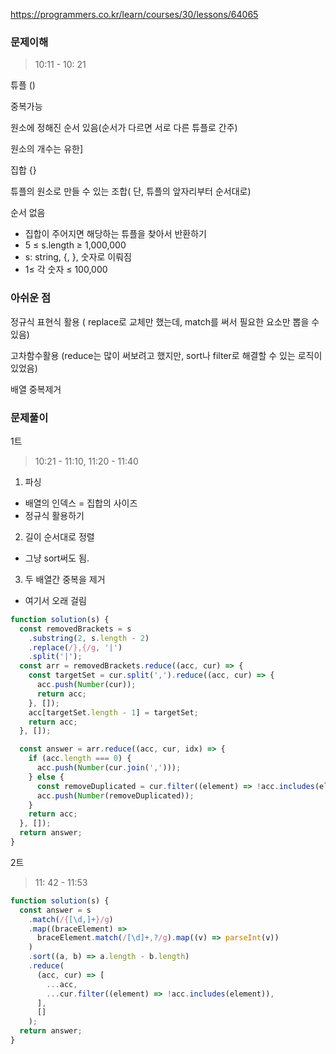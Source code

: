 https://programmers.co.kr/learn/courses/30/lessons/64065

### 문제이해

> 10:11 - 10: 21

튜플 ()

중복가능

원소에 정해진 순서 있음(순서가 다르면 서로 다른 튜플로 간주)

원소의 개수는 유한]

집합 {}

튜플의 원소로 만들 수 있는 조합( 단, 튜플의 앞자리부터 순서대로)

순서 없음

- 집합이 주어지면 해당하는 튜플을 찾아서 반환하기
- 5 ≤ s.length ≥ 1,000,000
- s: string, {, }, 숫자로 이뤄짐
- 1≤ 각 숫자 ≤ 100,000

### 아쉬운 점

정규식 표현식 활용 ( replace로 교체만 했는데, match를 써서 필요한 요소만 뽑을 수 있음)

고차함수활용 (reduce는 많이 써보려고 했지만, sort나 filter로 해결할 수 있는 로직이 있었음)

배열 중복제거

### 문제풀이

1트

> 10:21 - 11:10, 11:20 - 11:40

1. 파싱

- 배열의 인덱스 = 집합의 사이즈
- 정규식 활용하기

2. 길이 순서대로 정렬

- 그냥 sort써도 됨.

3. 두 배열간 중복을 제거

- 여기서 오래 걸림

```jsx
function solution(s) {
  const removedBrackets = s
    .substring(2, s.length - 2)
    .replace(/},{/g, '|')
    .split('|');
  const arr = removedBrackets.reduce((acc, cur) => {
    const targetSet = cur.split(',').reduce((acc, cur) => {
      acc.push(Number(cur));
      return acc;
    }, []);
    acc[targetSet.length - 1] = targetSet;
    return acc;
  }, []);

  const answer = arr.reduce((acc, cur, idx) => {
    if (acc.length === 0) {
      acc.push(Number(cur.join(',')));
    } else {
      const removeDuplicated = cur.filter((element) => !acc.includes(element));
      acc.push(Number(removeDuplicated));
    }
    return acc;
  }, []);
  return answer;
}
```

2트

> 11: 42 - 11:53

```jsx
function solution(s) {
  const answer = s
    .match(/{[\d,]+}/g)
    .map((braceElement) =>
      braceElement.match(/[\d]+,?/g).map((v) => parseInt(v))
    )
    .sort((a, b) => a.length - b.length)
    .reduce(
      (acc, cur) => [
        ...acc,
        ...cur.filter((element) => !acc.includes(element)),
      ],
      []
    );
  return answer;
}
```
